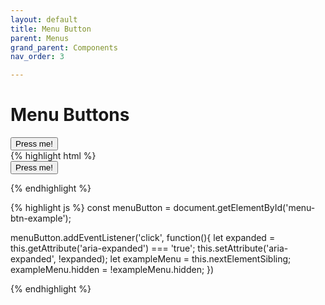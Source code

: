 ```yaml
---
layout: default
title: Menu Button
parent: Menus
grand_parent: Components
nav_order: 3

---
```


# Menu Buttons

<div class="code-example">
<nav>
	<button id="menu-btn-example"  aria-expanded="false" aria-haspopup="true">Press me!</button>
		<ul role="menu" class="menu-btn-example-ul" hidden>
			<li>
			<a href="#" role="menuitem">Option 1</a>
		</li>
		<li>
			<a href="#" role="menuitem">Option 2</a>
		</li>
		<li>
			<a href="#" role="menuitem">Option 3</a>
		</li>
</nav>
</div>
{% highlight html %}
<nav>
	<button id="menu-btn-example"  aria-expanded="false" aria-haspopup="true">Press me!</button>
	<ul class="menu-btn-example-ul" role="menu" hidden>
		<li>
			<a href="#" role="menuitem">Option 1</a>
		</li>
		<li>
			<a href="#" role="menuitem">Option 2</a>
		</li>
		<li>
			<a href="#" role="menuitem">Option 3</a>
		</li>
	</ul>
</nav>
	
{% endhighlight %}

{% highlight js %}
const menuButton = document.getElementById('menu-btn-example');

menuButton.addEventListener('click', function(){
	let expanded = this.getAttribute('aria-expanded') === 'true';
	this.setAttribute('aria-expanded', !expanded);
	let exampleMenu = this.nextElementSibling;
	exampleMenu.hidden = !exampleMenu.hidden;
})

{% endhighlight %}